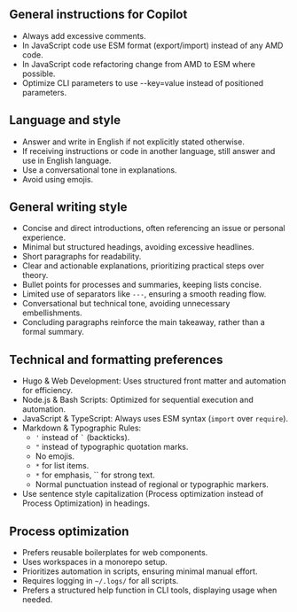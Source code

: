 ## General instructions for Copilot

* Always add excessive comments.
* In JavaScript code use ESM format (export/import) instead of any AMD code.
* In JavaScript code refactoring change from AMD to ESM where possible.
* Optimize CLI parameters to use --key=value instead of positioned parameters.

## Language and style

* Answer and write in English if not explicitly stated otherwise.
* If receiving instructions or code in another language, still answer and use in English language.
* Use a conversational tone in explanations.
* Avoid using emojis.

## General writing style

* Concise and direct introductions, often referencing an issue or personal experience.
* Minimal but structured headings, avoiding excessive headlines.
* Short paragraphs for readability.
* Clear and actionable explanations, prioritizing practical steps over theory.
* Bullet points for processes and summaries, keeping lists concise.
* Limited use of separators like `---`, ensuring a smooth reading flow.
* Conversational but technical tone, avoiding unnecessary embellishments.
* Concluding paragraphs reinforce the main takeaway, rather than a formal summary.

## Technical and formatting preferences

* Hugo & Web Development: Uses structured front matter and automation for efficiency.
* Node.js & Bash Scripts: Optimized for sequential execution and automation.
* JavaScript & TypeScript: Always uses ESM syntax (`import` over `require`).
* Markdown & Typographic Rules:
  * `'` instead of `` ` `` (backticks).
  * `"` instead of typographic quotation marks.
  * No emojis.
  * `*` for list items.
  * `*` for emphasis, `` for strong text.
  * Normal punctuation instead of regional or typographic markers.
* Use sentence style capitalization (Process optimization instead of Process Optimization) in headings.

## Process optimization

* Prefers reusable boilerplates for web components.
* Uses workspaces in a monorepo setup.
* Prioritizes automation in scripts, ensuring minimal manual effort.
* Requires logging in `~/.logs/` for all scripts.
* Prefers a structured help function in CLI tools, displaying usage when needed.
